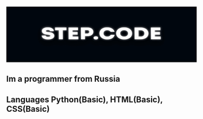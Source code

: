 ![Header](https://github.com/MDCarl2/MDCarl2/blob/main/assets/ezgif.com-video-to-gif-converter(1).gif)

## Im a programmer from Russia 

## Languages Python(Basic), HTML(Basic), CSS(Basic) 
